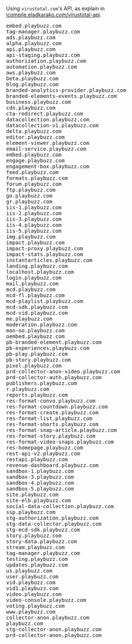 <!--more-->
Using <code>virustotal.com</code>'s API, 
as explain in <a href="https://icompile.eladkarako.com/virustotal-api/">icompile.eladkarako.com/virustotal-api</a>.

<pre>
embed.playbuzz.com
tag-manager.playbuzz.com
ads.playbuzz.com
alpha.playbuzz.com
api.playbuzz.com
api-staging.playbuzz.com
authorization.playbuzz.com
automation.playbuzz.com
aws.playbuzz.com
beta.playbuzz.com
blog.playbuzz.com
branded-analytics-provider.playbuzz.com
branded-elements-events.playbuzz.com
business.playbuzz.com
cdn.playbuzz.com
cta-redirect.playbuzz.com
datacollection.playbuzz.com
datacollection-v1.playbuzz.com
delta.playbuzz.com
editor.playbuzz.com
element-viewer.playbuzz.com
email-service.playbuzz.com
embed.playbuzz.com
engage.playbuzz.com
engagement-box.playbuzz.com
feed.playbuzz.com
formats.playbuzz.com
forum.playbuzz.com
ftp.playbuzz.com
go.playbuzz.com
gr.playbuzz.com
iis-1.playbuzz.com
iis-2.playbuzz.com
iis-3.playbuzz.com
iis-4.playbuzz.com
iis-5.playbuzz.com
img.playbuzz.com
impact.playbuzz.com
impact-proxy.playbuzz.com
impact-stats.playbuzz.com
instantarticles.playbuzz.com
landing.playbuzz.com
localhost.playbuzz.com
login.playbuzz.com
mail.playbuzz.com
mcd.playbuzz.com
mcd-fl.playbuzz.com
mcd-playlist.playbuzz.com
mcd-sdk.playbuzz.com
mcd-vid.playbuzz.com
me.playbuzz.com
moderation.playbuzz.com
mon-oo.playbuzz.com
oembed.playbuzz.com
pb-branded-element.playbuzz.com
pb-experiences.playbuzz.com
pb-play.playbuzz.com
pb-story.playbuzz.com
pixel.playbuzz.com
prd-collector-anon-video.playbuzz.com
prd-collector-auth.playbuzz.com
publishers.playbuzz.com
r.playbuzz.com
reports.playbuzz.com
res-format-convo.playbuzz.com
res-format-countdown.playbuzz.com
res-format-create.playbuzz.com
res-format-list.playbuzz.com
res-format-shorts.playbuzz.com
res-format-snap-article.playbuzz.com
res-format-story.playbuzz.com
res-format-video-snaps.playbuzz.com
res-homepage.playbuzz.com
rest-api-v2.playbuzz.com
restapi.playbuzz.com
revenue-dashboard.playbuzz.com
sandbox-1.playbuzz.com
sandbox-3.playbuzz.com
sandbox-4.playbuzz.com
sandbox-5.playbuzz.com
site.playbuzz.com
site-elb.playbuzz.com
social-data-collection.playbuzz.com
ssp.playbuzz.com
stg-authorization.playbuzz.com
stg-data-collector.playbuzz.com
stg-mcd-sdk.playbuzz.com
story.playbuzz.com
story-data.playbuzz.com
stream.playbuzz.com
tag-manager.playbuzz.com
testing.playbuzz.com
updates.playbuzz.com
us.playbuzz.com
user.playbuzz.com
vid.playbuzz.com
vid1.playbuzz.com
video.playbuzz.com
video-console.playbuzz.com
voting.playbuzz.com
www.playbuzz.com
collector-anon.playbuzz.com
playbuzz.com
stg-collector-anon.playbuzz.com
prd-collector-anon.playbuzz.com
</pre>
